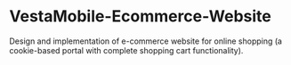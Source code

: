 # VestaMobile-Ecommerce-Website
Design and implementation of e-commerce website for online shopping (a cookie-based portal with complete shopping cart functionality).
